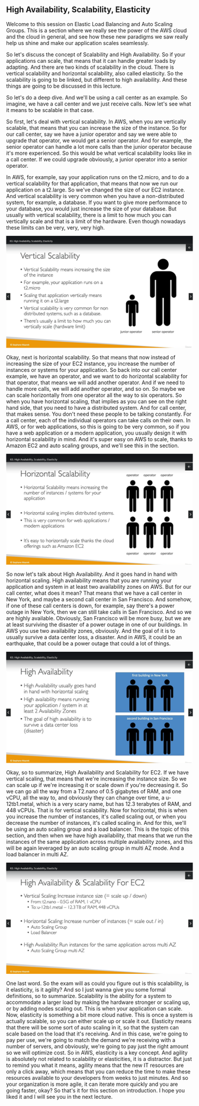 ## High Availability, Scalability, Elasticity

Welcome to this session on Elastic Load Balancing and Auto Scaling Groups. This is a section where we really see the power of the AWS cloud and the cloud in general, and see how these new paradigms we saw really help us shine and make our application scales seamlessly.

So let's discuss the concept of Scalability and High Availability. So if your applications can scale, that means that it can handle greater loads by adapting. And there are two kinds of scalability in the cloud. There is vertical scalability and horizontal scalability, also called elasticity. So the scalability is going to be linked, but different to high availability. And these things are going to be discussed in this lecture.

So let's do a deep dive. And we'll be using a call center as an example. So imagine, we have a call center and we just receive calls. Now let's see what it means to be scalable in that case.

So first, let's deal with vertical scalability. In AWS, when you are vertically scalable, that means that you can increase the size of the instance. So for our call center, say we have a junior operator and say we were able to upgrade that operator, we would get a senior operator. And for example, the senior operator can handle a lot more calls than the junior operator because it's more experienced. So this would be what vertical scalability looks like in a call center. If we could upgrade obviously, a junior operator into a senior operator.

In AWS, for example, say your application runs on the t2.micro, and to do a vertical scalability for that application, that means that now we run our application on a t2.large. So we've changed the size of our EC2 instance. And vertical scalability is very common when you have a non-distributed system, for example, a database. If you want to give more performance to your database, you would just increase the size of your database. But usually with vertical scalability, there is a limit to how much you can vertically scale and that is a limit of the hardware. Even though nowadays these limits can be very, very, very high.

![](63-01.png)

Okay, next is horizontal scalability. So that means that now instead of increasing the size of your EC2 instance, you increase the number of instances or systems for your application. So back into our call center example, we have an operator, and we want to do horizontal scalability for that operator, that means we will add another operator. And if we need to handle more calls, we will add another operator, and so on. So maybe we can scale horizontally from one operator all the way to six operators. So when you have horizontal scaling, that implies as you can see on the right hand side, that you need to have a distributed system. And for call center, that makes sense. You don't need these people to be talking constantly. For a call center, each of the individual operators can take calls on their own. In AWS, or for web applications, so this is going to be very common, so if you have a web application or a modern application, you usually design it with horizontal scalability in mind. And it's super easy on AWS to scale, thanks to Amazon EC2 and auto scaling groups, and we'll see this in the section.

![](63-02.png)

So now let's talk about High Availability. And it goes hand in hand with horizontal scaling. High availability means that you are running your application and system in at least two availability zones on AWS. But for our call center, what does it mean? That means that we have a call center in New York, and maybe a second call center in San Francisco. And somehow, if one of these call centers is down, for example, say there's a power outage in New York, then we can still take calls in San Francisco. And so we are highly available. Obviously, San Francisco will be more busy, but we are at least surviving the disaster of a power outage in one of our buildings. In AWS you use two availability zones, obviously. And the goal of it is to usually survive a data center loss, a disaster. And in AWS, it could be an earthquake, that could be a power outage that could a lot of things.

![](63-03.png)

Okay, so to summarize, High Availability and Scalability for EC2. If we have vertical scaling, that means that we're increasing the instance size. So we can scale up if we're increasing it or scale down if you're decreasing it. So we can go all the way from a T2.nano of 0.5 gigabytes of RAM, and one vCPU, all the way to, and obviously they can change over time, a u-12tb1.metal, which is a very scary name, but has 12.3 terabytes of RAM, and 448 vCPUs. That is for vertical scalability. Now for horizontal, this is when you increase the number of instances, it's called scaling out, or when you decrease the number of instances, it's called scaling in. And for this, we'll be using an auto scaling group and a load balancer. This is the topic of this section, and then when we have high availability, that means that we run the instances of the same application across multiple availability zones, and this will be again leveraged by an auto scaling group in multi AZ mode. And a load balancer in multi AZ.

![](63-04.png)

One last word. So the exam will as could you figure out is this scalability, is it elasticity, is it agility? And so I just wanna give you some formal definitions, so to summarize. Scalability is the ability for a system to accommodate a larger load by making the hardware stronger or scaling up, or by adding nodes scaling out. This is when your application can scale. Now, elasticity is something a bit more cloud native. This is once a system is actually scalable, so you can either scale up or scale it out. Elasticity means that there will be some sort of auto scaling in it, so that the system can scale based on the load that it's receiving. And in this case, we're going to pay per use, we're going to match the demand we're receiving with a number of servers, and obviously, we're going to pay just the right amount so we will optimize cost. So in AWS, elasticity is a key concept. And agility is absolutely not related to scalability or elasticities, it is a distractor. But just to remind you what it means, agility means that the new IT resources are only a click away, which means that you can reduce the time to make these resources available to your developers from weeks to just minutes. And so your organization is more agile, it can iterate more quickly and you are going faster, okay? So that's it for this section on introduction. I hope you liked it and I will see you in the next lecture.
